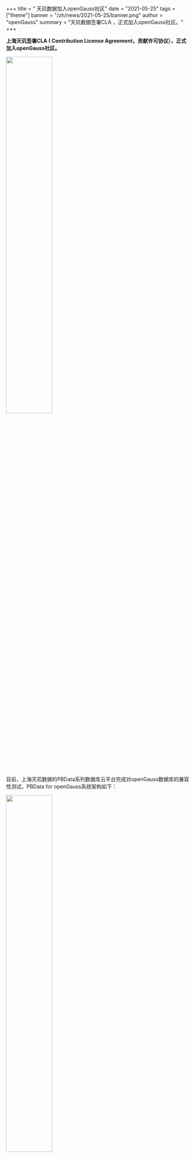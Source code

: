 ﻿+++
title = " 天玑数据加入openGauss社区"
date = "2021-05-25"
tags = ["theme"]
banner = "/zh/news/2021-05-25/banner.png"
author = "openGauss"
summary = "天玑数据签署CLA ，正式加入openGauss社区。"
+++


**上海天玑签署CLA ( Contribution License Agreement，贡献许可协议），正式加入openGauss社区。**

<img src="/zh/news/2021-05-25/banner.png" style="width: 50%">

目前，上海天玑数据的PBData系列数据库云平台完成对openGauss数据库的兼容性测试，PBData for openGauss系统架构如下：

<img src="/zh/news/2021-05-25/图片1.png" style="width: 50%">

上海天玑PBData 系列数据库云平台将复杂的硬件集成与调优工作封装于系统内部，提供一站式解决方案，向用户提供开箱即用的数据库云平台，目前PBData已成功应用于电信、金融、交通与制造业等多个行业。为响应国家战略目标，公司推出PBData-D数据库云平台产品。

**PBData for openGauss 具备如下特性：*

.高性能、易维护的数据库云平台

.集成openGauss一站式解决方案

.可选支持x86或鲲鹏

为全面落实产品稳定推进，天玑根据产品打造研发、交付、售后一体的配套措施，如：

打造openGauss 专业DBA团队；

集成openGauss 监控、运维、性能分析、告警等多项功能；

定期向openGauss提出针对数据库产品的建议；

**提交针对openGauss扩展功能及配套工具。**

1.支持对openGauss数据库基本信息及状态监控，性能监控；

2.支持对openGauss数据库性能监控、活动会话、锁及SQL监控；

3.支持对openGauss数据库日常维护操作，如主从切换、数据库管理、实例管理、角色管理；

4.支持对openGauss数据库集群、数据库运行状态、可用性指标相关的监控告警。

openGauss作为企业级开源数据库，具备高可用、高性能、高安全、易运维等特性。未来，天玑科技将会基于openGauss提供一键申请存储资源、根据快照快速创建克隆测试库等，为搭载openGauss数据库的业务系统提供业务方便。

上海天玑数据技术有限公司是以大数据、云计算为核心的高科技创新企业，公司紧扣国家未来信息化战略和行业信息化发展需求，坚持专业化和产业化的发展方向，以“创新推动发展”为用户提供专业化解决方案。其自主研发的PBData数据库云平台、PhegData大数据平台、PriData超融合平台遵循开放工业标准，采用领先的分布式架构设计，结合专业数据库云平台管理，整体优化配比，增强企业核心数据库业务性能，支撑复杂的混合数据库工作负载，构建敏捷、高效的数据库即服务(DBaaS) 云平台。实现“业务敏捷开发、快速交付”业务上线时间大大缩短，运维成本降低，满足企业极速增长的系统规模与不断变化的业务需求。